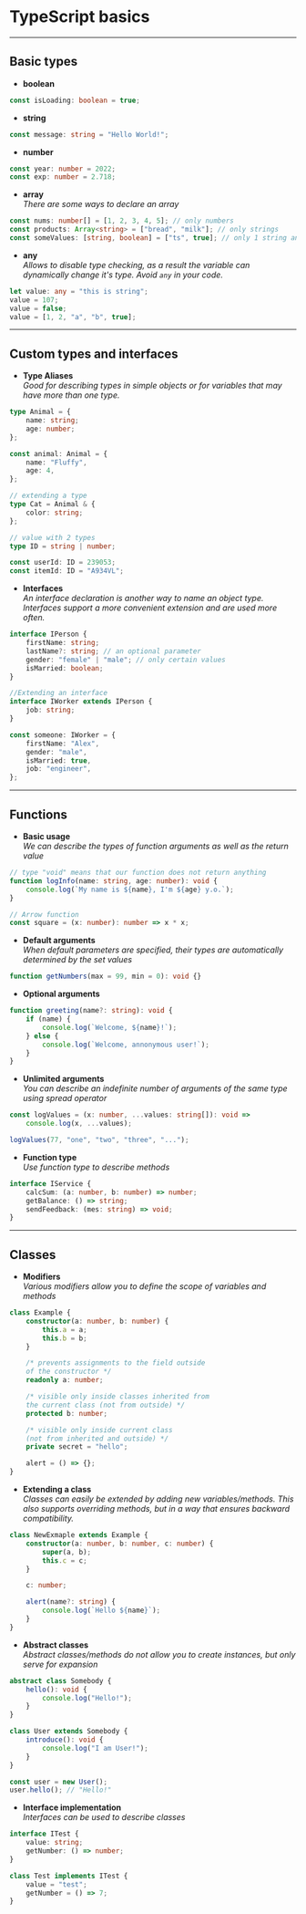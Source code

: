 # TypeScript basics

---

## Basic types

-   **boolean** <br>

```ts
const isLoading: boolean = true;
```

-   **string** <br>

```ts
const message: string = "Hello World!";
```

-   **number** <br>

```ts
const year: number = 2022;
const exp: number = 2.718;
```

-   **array** <br>
    _There are some ways to declare an array_

```ts
const nums: number[] = [1, 2, 3, 4, 5]; // only numbers
const products: Array<string> = ["bread", "milk"]; // only strings
const someValues: [string, boolean] = ["ts", true]; // only 1 string and 1 boolean
```

-   **any** <br>
    _Allows to disable type checking, as a result the variable can dynamically change it's type. Avoid `any` in your code._

```ts
let value: any = "this is string";
value = 107;
value = false;
value = [1, 2, "a", "b", true];
```

---

## Custom types and interfaces

-   **Type Aliases** <br>
    _Good for describing types in simple objects or for variables that may have more than one type._

```ts
type Animal = {
    name: string;
    age: number;
};

const animal: Animal = {
    name: "Fluffy",
    age: 4,
};
```

```ts
// extending a type
type Cat = Animal & {
    color: string;
};
```

```ts
// value with 2 types
type ID = string | number;

const userId: ID = 239053;
const itemId: ID = "A934VL";
```

-   **Interfaces** <br>
    _An interface declaration is another way to name an object type. Interfaces support a more convenient extension and are used more often._

```ts
interface IPerson {
    firstName: string;
    lastName?: string; // an optional parameter
    gender: "female" | "male"; // only certain values
    isMarried: boolean;
}

//Extending an interface
interface IWorker extends IPerson {
    job: string;
}

const someone: IWorker = {
    firstName: "Alex",
    gender: "male",
    isMarried: true,
    job: "engineer",
};
```

---

## Functions

-   **Basic usage** <br>
    _We can describe the types of function arguments as well as the return value_

```ts
// type "void" means that our function does not return anything
function logInfo(name: string, age: number): void {
    console.log(`My name is ${name}, I'm ${age} y.o.`);
}

// Arrow function
const square = (x: number): number => x * x;
```

-   **Default arguments** <br>
    _When default parameters are specified, their types are automatically determined by the set values_

```ts
function getNumbers(max = 99, min = 0): void {}
```

-   **Optional arguments** <br>

```ts
function greeting(name?: string): void {
    if (name) {
        console.log(`Welcome, ${name}!`);
    } else {
        console.log(`Welcome, annonymous user!`);
    }
}
```

-   **Unlimited arguments** <br>
    _You can describe an indefinite number of arguments of the same type using spread operator_

```ts
const logValues = (x: number, ...values: string[]): void =>
    console.log(x, ...values);

logValues(77, "one", "two", "three", "...");
```

-   **Function type** <br>
    _Use function type to describe methods_

```ts
interface IService {
    calcSum: (a: number, b: number) => number;
    getBalance: () => string;
    sendFeedback: (mes: string) => void;
}
```

---

## Classes

-   **Modifiers** <br>
    _Various modifiers allow you to define the scope of variables and methods_

```ts
class Example {
    constructor(a: number, b: number) {
        this.a = a;
        this.b = b;
    }

    /* prevents assignments to the field outside 
    of the constructor */
    readonly a: number;

    /* visible only inside classes inherited from 
    the current class (not from outside) */
    protected b: number;

    /* visible only inside current class 
    (not from inherited and outside) */
    private secret = "hello";

    alert = () => {};
}
```

-   **Extending a class** <br>
    _Classes can easily be extended by adding new variables/methods. This also supports overriding methods, but in a way that ensures backward compatibility._

```ts
class NewExmaple extends Example {
    constructor(a: number, b: number, c: number) {
        super(a, b);
        this.c = c;
    }

    c: number;

    alert(name?: string) {
        console.log(`Hello ${name}`);
    }
}
```

-   **Abstract classes** <br>
    _Abstract classes/methods do not allow you to create instances, but only serve for expansion_

```ts
abstract class Somebody {
    hello(): void {
        console.log("Hello!");
    }
}

class User extends Somebody {
    introduce(): void {
        console.log("I am User!");
    }
}

const user = new User();
user.hello(); // "Hello!"
```

-   **Interface implementation** <br>
    _Interfaces can be used to describe classes_

```ts
interface ITest {
    value: string;
    getNumber: () => number;
}

class Test implements ITest {
    value = "test";
    getNumber = () => 7;
}
```
